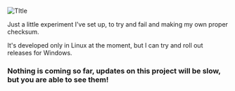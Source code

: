 ![TItle](https://user-images.githubusercontent.com/78241083/124602392-689e5180-de2e-11eb-8c18-4ec0c64826a1.PNG)


Just a little experiment I've set up, to try and fail and making my own proper checksum.

It's developed only in Linux at the moment, but I can try and roll out releases for Windows.



### Nothing is coming so far, updates on this project will be slow, but you are able to see them!
